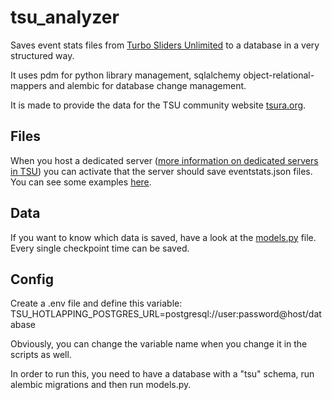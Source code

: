 # tsu_analyzer

Saves event stats files from [Turbo Sliders Unlimited](https://www.turbosliders.com/home) to a database in a very structured way.

It uses pdm for python library management, sqlalchemy object-relational-mappers and alembic for database change management.

It is made to provide the data for the TSU community website [tsura.org](https://tsura.org).

## Files

When you host a dedicated server ([more information on dedicated servers in TSU](https://www.turbosliders.com/help/dedicated-servers)) you can activate that the server should save eventstats.json files. You can see some examples [here](/examples/).

## Data

If you want to know which data is saved, have a look at the [models.py](/src/tsu_analyzer/db/models.py) file. Every single checkpoint time can be saved.

## Config

Create a .env file and define this variable:
TSU_HOTLAPPING_POSTGRES_URL=postgresql://user:password@host/database

Obviously, you can change the variable name when you change it in the scripts as well. 

In order to run this, you need to have a database with a "tsu" schema, run alembic migrations and then run models.py.